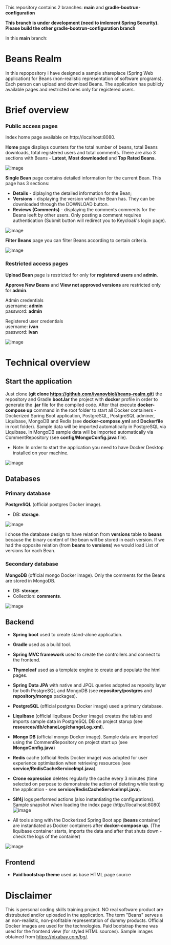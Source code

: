 This repository contains 2 branches: **main** and **gradle-bootrun-configuration**

**This branch is under development (need to imlement Spring Security). Please build the other gradle-bootrun-configuration branch**

In this **main** branch:

# Beans Realm 

In this repopository i have designed a sample shareplace (Spring Web application) for Beans (non-realistic representation of software programs). Each person can upload and download Beans. The application has publicly available pages and restricted ones only for registered users.

# Brief overview

### Public access pages    
Index home page available on http://localhost:8080.   

**Home** page displays counters for the total number of beans, total Beans downloads, total registered users and total comments. There are also 3 sections with Beans - **Latest**, **Most downloaded** and **Top Rated Beans**. 

![image](https://user-images.githubusercontent.com/51414119/224305946-0626bbef-f012-4854-8b76-f3ebdb7c1675.png)

**Single Bean** page contains detailed information for the current Bean. This page has 3 sections: 
  - **Details** - diplaying the detailed information for the Bean;
  - **Versions** - displaying the version which the Bean has. They can be downloaded through the DOWNLOAD button. 
  - **Reviews (Comments)** - displaying the comments comments for the Beans leeft by other users. Only posting a comment requires authentication (Submit button will redirect you to Keycloak's login page).

![image](https://user-images.githubusercontent.com/51414119/224306147-291fc983-d3ea-4e0b-b3d9-603e431cec11.png)

**Filter Beans** page you can filter Beans according to certain criteria.

![image](https://user-images.githubusercontent.com/51414119/224306367-ea86b45c-2d53-4eb0-843c-b1be0aeca5af.png)

### Restricted access pages     

**Upload Bean** page is restricted for only for **registered users** and **admin**.    

**Approve New Beans** and **View not approved versions** are restricted only for **admin**. 

Admin credentials        
username: **admin**      
password: **admin**         

Registered user credentials        
username: **ivan**     
password: **ivan**      

![image](https://user-images.githubusercontent.com/51414119/224306606-ee4d9af0-66e7-46e8-aae8-a291649ba6ac.png)

# Technical overview

## Start the application

Just clone (**git clone https://github.com/ivanovbiol/beans-realm.git**) the repository and Gradle **bootJar** the project with **docker** profile in order to generate the **.jar** file for the compiled code. After that execute **docker-compose up** command in the root folder to start all Docker containers - Dockerized Spring Boot application, PostgreSQL, PostgreSQL adminer, Liquibase, MongoDB and Redis (see **docker-compose.yml** and **Dockerfile** in root folder). Sample data will be imported automatically in PostgreSQL via Liquibase. In MongoDB sample data will be imported automatically via CommentRepository (see **config/MongoConfig.java** file).  

 - Note: In order to start the application you need to have Docker Desktop installed on your machine.
 
 ![image](https://github.com/ivanovbiol/beans-realm/assets/51414119/0463e627-eb59-4794-ad39-a5c197b90a51)

## Databases

### Primary database 

**PostgreSQL** (official postgres Docker image). 
 - DB: **storage**.

![image](https://user-images.githubusercontent.com/51414119/222958723-a6de941c-e042-46f1-9961-808390f59bfc.png)

I chose the database design to have relation from **versions** table to **beans** because the binary content of the bean will be stored in each version. If we had the opposite relation (from **beans** to **versions**) we would load List of versions for each Bean.     

### Secondary database

**MongoDB** (official mongo Docker image). Only the comments for the Beans are stored in MongoDB.

 - DB: **storage**.
 - Collection: **comments**.

![image](https://user-images.githubusercontent.com/51414119/222959348-8a955f40-a71c-4a89-b06f-0cf8d50b1669.png)

## Backend 

 - **Spring boot** used to create stand-alone application. 
 - **Gradle** used as a build tool. 
 - **Spring MVC framework** used to create the controllers and connect to the frontend.
 - **Thymeleaf** used as a template engine to create and populate the html pages.
 - **Spring Data JPA** with native and JPQL queries adopted as reposity layer for both PostgreSQL and MongoDB (see **repository/postgres** and **repository/mongo** packages).
 - **PostgreSQL** (official postgres Docker image) used a primary database.
 - **Liquibase** (official liquibase Docker image) creates the tables and imports sample data in PostgreSQL DB on project starup (see **resources/db/chaneLog/changeLog.xml**).
 - **Mongo DB** (official mongo Docker image). Sample data are imported using the CommentRepository on project start up (see **MongoConfig.java**)
 - **Redis** cache (official Redis Docker image) was adopted for user experience optimisation when retrieving resources (see **service/RedisCacheServiceImpl.java**). 
 - **Crone expression** deletes regularly the cache every 3 minutes (time selected on perpose to demonstrate the action of deleting while testing the application - see **service/RedisCacheServiceImpl.java**).  
 - **Slf4j** logs performed actions (also instantiating the configurations). Sample snapshot when loading the index page (http://localhost:8080)
 ![image](https://user-images.githubusercontent.com/51414119/222961799-7b921287-d4d5-4710-aba7-10af316951a1.png)
 
 - All tools along with the Dockerized Spring Boot app (**beans** container) are instantiated as Docker containers after **docker-compose up**. (The liquibase container starts, imports the data and after that shuts down - check the logs of the container)
 
![image](https://github.com/ivanovbiol/beans-realm/assets/51414119/2fd3eab7-956e-4fd5-83fd-6e15ac3d87f4)

## Frontend

 - **Paid bootstrap theme** used as base HTML page source

# Disclaimer   

This is personal coding skills training project. NO real software product are distrubuted and/or uploaded in the application. The term "Beans" serves a an non-realistic, non-profitable representation of dummy products. Official Docker images are used for the technologies. Paid bootstrap theme was used for the frontend view (for styled HTML sources). Sample images obtained from https://pixabay.com/bg/.
